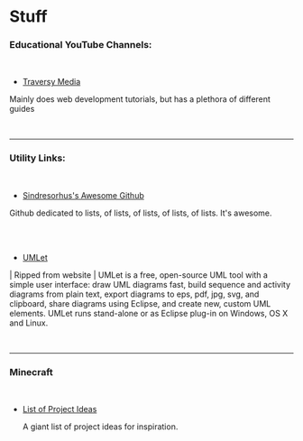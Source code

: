 # Stuff


### Educational YouTube Channels:



<br>

 - [Traversy Media](https://www.youtube.com/user/TechGuyWeb)

<p> Mainly does web development tutorials, but has a plethora of different guides </p>

</br>



---



### Utility Links:



<br>

 - [Sindresorhus's Awesome Github](https://github.com/sindresorhus/awesome)

<p> Github dedicated to lists, of lists, of lists, of lists, of lists. It's awesome. </p>

</br>



<br>

 - [UMLet](https://www.umlet.com/)

<p> | Ripped from website | UMLet is a free, open-source UML tool with a simple user interface: draw UML diagrams fast, build sequence and activity diagrams from plain text, export diagrams to eps, pdf, jpg, svg, and clipboard, share diagrams using Eclipse, and create new, custom UML elements. UMLet runs stand-alone or as Eclipse plug-in on Windows, OS X and Linux. </p>

</br>



---



### Minecraft



<br>



- [List of Project Ideas](https://github.com/blatant-trapdoor/PersonalJournal/blob/master/ReadMe's/Minecraft-List-of-Project-Ideas.md)

  <p>  A giant list of project ideas for inspiration. </p>